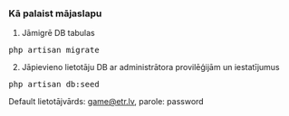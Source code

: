 <h3>Kā palaist mājaslapu</h3>

1. Jāmigrē DB tabulas
<pre>php artisan migrate</pre>
2. Jāpievieno lietotāju DB ar administrātora provilēģijām un iestatījumus
<pre>php artisan db:seed</pre>

Default lietotājvārds: game@etr.lv, parole: password
